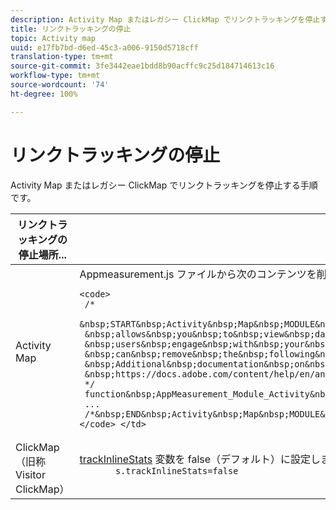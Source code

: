 ```yaml
---
description: Activity Map またはレガシー ClickMap でリンクトラッキングを停止する手順です。
title: リンクトラッキングの停止
topic: Activity map
uuid: e17fb7bd-d6ed-45c3-a006-9150d5718cff
translation-type: tm+mt
source-git-commit: 3fe3442eae1bdd8b90acffc9c25d184714613c16
workflow-type: tm+mt
source-wordcount: '74'
ht-degree: 100%

---
```



# リンクトラッキングの停止

Activity Map またはレガシー ClickMap でリンクトラッキングを停止する手順です。

<table id="table_1745199B3105467CBA26F50B3B1CCE99"> 
 <thead> 
  <tr> 
   <th colname="col1" class="entry"> リンクトラッキングの停止場所... </th> 
   <th colname="col2" class="entry"> 手順... </th> 
  </tr> 
 </thead>
 <tbody> 
  <tr> 
   <td colname="col1"> Activity Map </td> 
   <td colname="col2"> Appmeasurement.js ファイルから次のコンテンツを削除します。 
      
    <code>
     /*
     &nbsp;START&nbsp;Activity&nbsp;Map&nbsp;MODULE&nbsp;The&nbsp;following&nbsp;module&nbsp;enables&nbsp;Activity&nbsp;Map&nbsp;tracking&nbsp;in&nbsp;Adobe&nbsp;Analytics.&nbsp;Activity&nbsp;Map
     &nbsp;allows&nbsp;you&nbsp;to&nbsp;view&nbsp;data&nbsp;overlays&nbsp;on&nbsp;your&nbsp;links&nbsp;and&nbsp;content&nbsp;to&nbsp;understand&nbsp;how
     &nbsp;users&nbsp;engage&nbsp;with&nbsp;your&nbsp;web&nbsp;site.&nbsp;If&nbsp;you&nbsp;do&nbsp;not&nbsp;intend&nbsp;to&nbsp;use&nbsp;Activity&nbsp;Map,&nbsp;you
     &nbsp;can&nbsp;remove&nbsp;the&nbsp;following&nbsp;block&nbsp;of&nbsp;code&nbsp;from&nbsp;your&nbsp;AppMeasurement.js&nbsp;file.
     &nbsp;Additional&nbsp;documentation&nbsp;on&nbsp;how&nbsp;to&nbsp;configure&nbsp;Activity&nbsp;Map&nbsp;is&nbsp;available&nbsp;at:
     &nbsp;https://docs.adobe.com/content/help/en/analytics/analyze/activity-map/getting-started/get-started-admins/activitymap-enable.html
     */
     function&nbsp;AppMeasurement_Module_Activity&nbsp;Map(g){func
     ...
     /*&nbsp;END&nbsp;Activity&nbsp;Map&nbsp;MODULE&nbsp;*/
    </code> </td> 
  </tr> 
  <tr> 
   <td colname="col1"> ClickMap（旧称 Visitor ClickMap） </td> 
   <td colname="col2"> <p><a href="https://docs.adobe.com/content/help/ja-JP/analytics/implementation/vars/config-vars/configuration-variables.html"  >trackInlineStats</a> 変数を false（デフォルト）に設定します。構文は次のようになります。
     <code>
       s.trackInlineStats=false
     </code> </p> </td> 
  </tr> 
 </tbody> 
</table>

